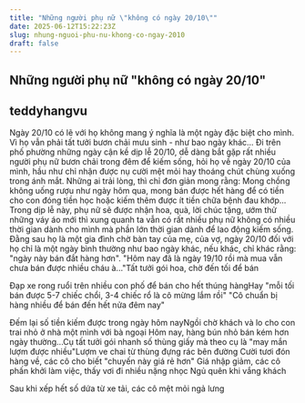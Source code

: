 ```yaml
---
title: "Những người phụ nữ \"không có ngày 20/10\""
date: 2025-06-12T15:22:23Z
slug: nhung-nguoi-phu-nu-khong-co-ngay-2010
draft: false
---
```


## Những người phụ nữ "không có ngày 20/10"

## teddyhangvu

Ngày 20/10 có lẽ với họ không mang ý nghĩa là một ngày đặc biệt cho mình. Vì họ vẫn phải tất tưởi bươn chải mưu sinh - như bao ngày khác...
Đi trên phố phường những ngày cận kề dịp lễ 20/10, dễ dàng bắt gặp rất nhiều người phụ nữ bươn chải trong đêm để kiếm sống, hỏi họ về ngày 20/10 của mình, hầu như chỉ nhận được nụ cười mệt mỏi hay thoáng chút chùng xuống trong ánh mắt. Những ai trải lòng, thì chỉ đơn giản mong rằng: Mong chồng không uống rượu như ngày hôm qua, mong bán được hết hàng để có tiền cho con đóng tiền học hoặc kiếm thêm được ít tiền chữa bệnh đau khớp... 
Trong dịp lễ này, phụ nữ sẽ được nhận hoa, quà, lời chúc tặng, ướm thử những váy áo mới thì xung quanh ta vẫn có rất nhiều phụ nữ không có nhiều thời gian dành cho mình mà phần lớn thời gian dành để lao động kiếm sống. Đằng sau họ là một gia đình chờ bàn tay của mẹ, của vợ, ngày 20/10 đối với họ chỉ là một ngày bình thường như bao ngày khác, nếu khác, chỉ khác rằng: "ngày này bán đắt hàng hơn". 
​"Hôm nay đã là ngày 19/10 rồi mà mua vẫn chưa bán được nhiều cháu à..."​​​Tất tưởi gói hoa, chờ đến tối để bán ​​

​​Đạp xe rong ruổi trên nhiều con phố để bán cho hết thúng hàng​​Hay "mỗi tối bán được 5-7 chiếc chổi, 3-4 chiếc rổ là cô mừng lắm rồi"
​"Cô chuẩn bị hàng nhiều để bán đến hết nửa đêm nay"

Đếm lại số tiền kiếm được trong ngày hôm nay​​Ngồi chờ khách và lo cho con trai nhỏ ở nhà một mình với bà ngoại
​Hôm nay, hàng bún nhỏ bán kém hơn ngày thường...​​Cụ tất tưởi gói nhanh số thùng giấy mà theo cụ là "may mắn lượm được nhiều"​​​Lượm ve chai từ thùng đựng rác bên đường
​Cười tươi đón hàng về, các cô cho biết "chuyến này giá rẻ hơn"
​Giá nhập giảm, các cô phấn khởi làm việc, thấy vơi đi nhiều nặng nhọc​​
Ngủ quên khi vắng khách 

Sau khi xếp hết số dứa từ xe tải, các cô mệt mỏi ngả lưng ​